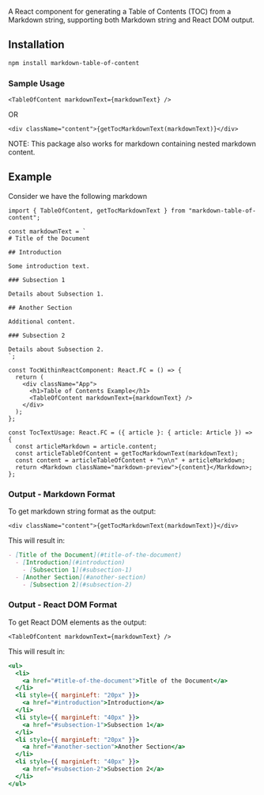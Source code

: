 A React component for generating a Table of Contents (TOC) from a Markdown string, supporting both Markdown string and React DOM output.

## Installation

```bash
npm install markdown-table-of-content
```

### Sample Usage

```tsx
<TableOfContent markdownText={markdownText} />
```

OR

```tsx
<div className="content">{getTocMarkdownText(markdownText)}</div>
```

NOTE: This package also works for markdown containing nested markdown content.

## Example

Consider we have the following markdown

```tsx
import { TableOfContent, getTocMarkdownText } from "markdown-table-of-content";

const markdownText = `
# Title of the Document

## Introduction

Some introduction text.

### Subsection 1

Details about Subsection 1.

## Another Section

Additional content.

### Subsection 2

Details about Subsection 2.
`;

const TocWithinReactComponent: React.FC = () => {
  return (
    <div className="App">
      <h1>Table of Contents Example</h1>
      <TableOfContent markdownText={markdownText} />
    </div>
  );
};

const TocTextUsage: React.FC = ({ article }: { article: Article }) => {
  const articleMarkdown = article.content;
  const articleTableOfContent = getTocMarkdownText(markdownText);
  const content = articleTableOfContent + "\n\n" + articleMarkdown;
  return <Markdown className="markdown-preview">{content}</Markdown>;
};
```

### Output - Markdown Format

To get markdown string format as the output:

```tsx
<div className="content">{getTocMarkdownText(markdownText)}</div>
```

This will result in:

```markdown
- [Title of the Document](#title-of-the-document)
  - [Introduction](#introduction)
    - [Subsection 1](#subsection-1)
  - [Another Section](#another-section)
    - [Subsection 2](#subsection-2)
```

### Output - React DOM Format

To get React DOM elements as the output:

```tsx
<TableOfContent markdownText={markdownText} />
```

This will result in:

```jsx
<ul>
  <li>
    <a href="#title-of-the-document">Title of the Document</a>
  </li>
  <li style={{ marginLeft: "20px" }}>
    <a href="#introduction">Introduction</a>
  </li>
  <li style={{ marginLeft: "40px" }}>
    <a href="#subsection-1">Subsection 1</a>
  </li>
  <li style={{ marginLeft: "20px" }}>
    <a href="#another-section">Another Section</a>
  </li>
  <li style={{ marginLeft: "40px" }}>
    <a href="#subsection-2">Subsection 2</a>
  </li>
</ul>
```
